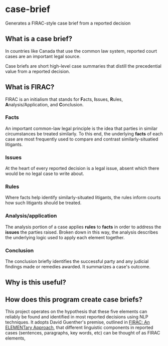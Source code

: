 # case-brief

Generates a FIRAC-style case brief from a reported decision


## What is a case brief?


In countries like Canada that use the common law system, reported court cases are an important legal source. 

Case briefs are short high-level case summaries that distill the precedential value from a reported decision.


## What is FIRAC?


FIRAC is an initialism that stands for **F**acts, **I**ssues, **R**ules, **A**nalysis/Application, and **C**onclusion. 


### Facts


An important common-law legal principle is the idea that parties in similar circumstances be treated similarly. To this end, the underlying **facts** of each case are most frequently used to compare and contrast similarly-situatied litigants. 


### Issues


At the heart of every reported decision is a legal issue, absent which there would be no legal case to write about.

### Rules

Where facts help identify similarly-situated litigants, the rules inform courts how such litigants should be treated.

### Analysis/application

The analysis portion of a case applies **rules** to **facts** in order to address the **issues** the parties raised. Broken down in this way, the analysis describes the underlying logic used to apply each element together.


### Conclusion

The conclusion briefly identifies the successful party and any judicial findings made or remedies awarded. It summarizes a case's outcome.


## Why is this useful?

## How does this program create case briefs?

This project operates on the hypothesis that these five elements can reliably be found and identified in most reported decisions using NLP techniques. It adopts David Guenther's premise, outlined in [FIRAC: An ELEMENTary Approach](http://www.daveguenther.com/firac/judicialopinionsintro.html), that different linguistic components in reported cases (sentences, paragraphs, key words, etc) can be thought of as FIRAC elements, 
